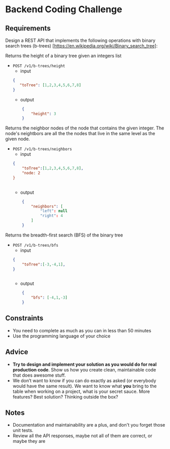 # Backend Coding Challenge

## Requirements

Design a REST API that implements the following operations with binary search trees (b-trees) [https://en.wikipedia.org/wiki/Binary_search_tree]:

Returns the height of a binary tree given an integers list
- `POST /v1/b-trees/height` 
    * input
    ```json
    {
       "toTree": [1,2,3,4,5,6,7,8]
    }
    ```
    * output
    ```json
        {
            "height": 3
        }
    ```
    
Returns the neighbor nodes of the node that contains the given integer. 
The node's neightbors are all the the nodes that live in the same level as the given node.
- `POST /v1/b-trees/neighbors` 
    * input
    ```json
    {
        "toTree":[1,2,3,4,5,6,7,8],
        "node: 2
    }
     
    ```
    * output
    ```json
        {
            "neighbors": [
                "left": null
                "right": 4
            ]
        }
    ```
    
Returns the breadth-first search (BFS) of the binary tree
- `POST /v1/b-trees/bfs` 
    * input
    ```json
    {
        "toTree":[-3,-4,1],
    }
     
    ```
    * output
    ```json
        {
            "bfs": [-4,1,-3]
        }
    ```

## Constraints

- You need to complete as much as you can in less than 50 minutes
- Use the programming language of your choice


## Advice

- **Try to design and implement your solution as you would do for real production code**. Show us how you create clean, maintainable code that does awesome stuff. 
- We don’t want to know if you can do exactly as asked (or everybody would have the same result). We want to know what **you** bring to the table when working on a project, what is your secret sauce. More features? Best solution? Thinking outside the box?

## Notes
- Documentation and maintainability are a plus, and don't you forget those unit tests.
- Review all the API responses, maybe not all of them are correct, or maybe they are
